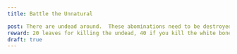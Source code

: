 ```yaml
---
title: Battle the Unnatural

post: There are undead around.  These abominations need to be destroyed.  They are stealing items and have them in a location close by.  Perhaps you can fight them and acquire them. 
reward: 20 leaves for killing the undead, 40 if you kill the white bone undead if it is at this location.
draft: true
---
```

